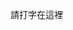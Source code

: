 請打字在這裡

<!---
rainteammate/rainteammate is a ✨ special ✨ repository because its `README.md` (this file) appears on your GitHub profile.
You can click the Preview link to take a look at your changes.
--->
